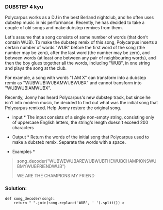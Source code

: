 ### DUBSTEP 4 kyu

Polycarpus works as a DJ in the best Berland nightclub, and he often uses dubstep music in his performance. Recently, he has decided to take a couple of old songs and make dubstep remixes from them.

Let's assume that a song consists of some number of words (that don't contain WUB). To make the dubstep remix of this song, Polycarpus inserts a certain number of words "WUB" before the first word of the song (the number may be zero), after the last word (the number may be zero), and between words (at least one between any pair of neighbouring words), and then the boy glues together all the words, including "WUB", in one string and plays the song at the club.

For example, a song with words "I AM X" can transform into a dubstep remix as "WUBWUBIWUBAMWUBWUBX" and cannot transform into "WUBWUBIAMWUBX".

Recently, Jonny has heard Polycarpus's new dubstep track, but since he isn't into modern music, he decided to find out what was the initial song that Polycarpus remixed. Help Jonny restore the original song.

* Input *
The input consists of a single non-empty string, consisting only of uppercase English letters, the string's length doesn't exceed 200 characters

* Output *
Return the words of the initial song that Polycarpus used to make a dubsteb remix. Separate the words with a space.

* Examples *
> song_decoder("WUBWEWUBAREWUBWUBTHEWUBCHAMPIONSWUBMYWUBFRIENDWUB")
>
> WE ARE THE CHAMPIONS MY FRIEND

### Solution:

    def song_decoder(song):
        return " ".join(song.replace('WUB', ' ').split()) >
